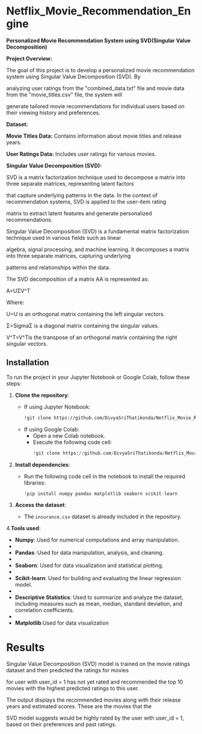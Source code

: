 # Netflix_Movie_Recommendation_Engine

**Personalized Movie Recommendation System using SVD(Singular Value Decomposition)**

**Project Overview:**

The goal of this project is to develop a personalized movie recommendation system using Singular Value Decomposition (SVD). By

analyzing user ratings from the "combined_data.txt" file and movie data from the "movie_titles.csv" file, the system will 

generate tailored movie recommendations for individual users based on their viewing history and preferences.

**Dataset:**

**Movie Titles Data:** Contains information about movie titles and release years.

**User Ratings Data:** Includes user ratings for various movies.

    
**Singular Value Decomposition (SVD):**

SVD is a matrix factorization technique used to decompose a matrix into three separate matrices, representing latent factors

that capture underlying patterns in the data. In the context of recommendation systems, SVD is applied to the user-item rating 

matrix to extract latent features and generate personalized recommendations.

Singular Value Decomposition (SVD) is a fundamental matrix factorization technique used in various fields such as linear

algebra, signal processing, and machine learning. It decomposes a matrix into three separate matrices, capturing underlying 

patterns and relationships within the data.

The SVD decomposition of a matrix AA is represented as:

A=UΣV^T

Where:

U=U is an orthogonal matrix containing the left singular vectors.

Σ=SigmaΣ is a diagonal matrix containing the singular values.
 
V^T=V^Tis the transpose of an orthogonal matrix containing the right singular vectors.

## Installation

To run the project in your Jupyter Notebook or Google Colab, follow these steps:

1. **Clone the repository**:
   - If using Jupyter Notebook:
     ```bash
     !git clone https://github.com/DivyaSriThatikonda/Netflix_Movie_Recommendation_Engine.git
     ```
   - If using Google Colab:
     - Open a new Colab notebook.
     - Execute the following code cell:
       ```python
       !git clone https://github.com/DivyaSriThatikonda/Netflix_Movie_Recommendation_Engine.git
       ```
2. **Install dependencies**:
   - Run the following code cell in the notebook to install the required libraries:
     ```python
     !pip install numpy pandas matplotlib seaborn scikit-learn
     ```

3. **Access the dataset**:
   - The `insurance.csv` dataset is already included in the repository. 

4.**Tools used**:
- **Numpy**: Used for numerical computations and array manipulation.
- 
- **Pandas**: Used for data manipulation, analysis, and cleaning.
- 
- **Seaborn**: Used for data visualization and statistical plotting.
- 
- **Scikit-learn**: Used for building and evaluating the linear regression model.
- 
- **Descriptive Statistics**: Used to summarize and analyze the dataset, including measures such as mean, median, standard deviation, and correlation coefficients.
- 
- **Matplotlib**:Used for data visualization

 # Results

Singular Value Decomposition (SVD) model is trained on the movie ratings dataset and then predicted the ratings for movies 

for user with user_id = 1 has not yet rated and recommended the top 10 movies with the highest predicted ratings to this user.

The output displays the recommended movies along with their release years and estimated scores. These are the movies that the 

SVD model suggests would be highly rated by the user with user_id = 1, based on their preferences and past ratings.
